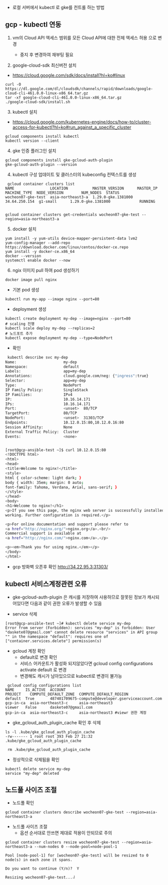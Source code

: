 - 로컬 서버에서 kubectl 로 gke를 컨트롤 하는 방법

## gcp - kubectl 연동

1. vm의 Cloud API 액세스 범위를 모든 Cloud API에 대한 전체 액세스 허용 으로 변경
    - 중지 후 변경하여 재부팅 필요

2. google-cloud-sdk 최신버전 설치
- https://cloud.google.com/sdk/docs/install?hl=ko#linux
```
curl -O https://dl.google.com/dl/cloudsdk/channels/rapid/downloads/google-cloud-cli-461.0.0-linux-x86_64.tar.gz
tar -xf google-cloud-cli-461.0.0-linux-x86_64.tar.gz
./google-cloud-sdk/install.sh
```

3. kubectl 설치
- https://cloud.google.com/kubernetes-engine/docs/how-to/cluster-access-for-kubectl?hl=ko#run_against_a_specific_cluster
```
gcloud components install kubectl
kubectl version --client
```
4. gke 인증 플러그인 설치
```
gcloud components install gke-gcloud-auth-plugin
gke-gcloud-auth-plugin --version
```

4. kubectl 구성 업데이트 및 클러스터의 kubeconfig 컨텍스트를 생성
```
 gcloud container clusters list
NAME                LOCATION           MASTER_VERSION      MASTER_IP      MACHINE_TYPE  NODE_VERSION        NUM_NODES  STATUS
wocheon07-gke-test  asia-northeast3-a  1.29.0-gke.1381000  34.64.250.154  g1-small      1.29.0-gke.1381000             RUNNING


gcloud container clusters get-credentials wocheon07-gke-test --region=asia-northeast3-a
```


5. docker 설치 
```
yum install -y yum-utils device-mapper-persistent-data lvm2
yum-config-manager --add-repo https://download.docker.com/linux/centos/docker-ce.repo
yum install -y docker-ce.x86_64
docker --version
systemctl enable docker --now
```

6. ngix 이미지 pull 하여 pod 생성하기
```
docker image pull nginx 
```

- 기본 pod 생성
```
kubectl run my-app --image nginx --port=80
```

- deployment 생성
```
kubectl create deployment my-dep --image=nginx --port=80
# scaling 진행
kubectl scale deploy my-dep --replicas=2
# 노드포트 추가
kubectl expose deployment my-dep --type=NodePort
```
- 확인

```bash
 kubectl describe svc my-dep
Name:                     my-dep
Namespace:                default
Labels:                   app=my-dep
Annotations:              cloud.google.com/neg: {"ingress":true}
Selector:                 app=my-dep
Type:                     NodePort
IP Family Policy:         SingleStack
IP Families:              IPv4
IP:                       10.16.14.171
IPs:                      10.16.14.171
Port:                     <unset>  80/TCP
TargetPort:               80/TCP
NodePort:                 <unset>  31303/TCP
Endpoints:                10.12.0.15:80,10.12.0.16:80
Session Affinity:         None
External Traffic Policy:  Cluster
Events:                   <none>


[root@gcp-ansible-test ~]$ curl 10.12.0.15:80
<!DOCTYPE html>
<html>
<head>
<title>Welcome to nginx!</title>
<style>
html { color-scheme: light dark; }
body { width: 35em; margin: 0 auto;
font-family: Tahoma, Verdana, Arial, sans-serif; }
</style>
</head>
<body>
<h1>Welcome to nginx!</h1>
<p>If you see this page, the nginx web server is successfully installed and
working. Further configuration is required.</p>

<p>For online documentation and support please refer to
<a href="http://nginx.org/">nginx.org</a>.<br/>
Commercial support is available at
<a href="http://nginx.com/">nginx.com</a>.</p>

<p><em>Thank you for using nginx.</em></p>
</body>
</html>
```

- gcp 방화벽 오픈후 확인
http://34.22.95.3:31303/


## kubectl 서비스계정관련 오류 

- gke-gcloud-auth-plugin 은 캐시를 저장하여  사용하므로 잘못된 정보가 캐시되어있다면 다음과 같이 권한 오류가 발생할 수 있음

- service 삭제 
```
[root@gcp-ansible-test ~]# kubectl delete service my-dep
Error from server (Forbidden): services "my-dep" is forbidden: User "daskete07@gmail.com" cannot delete resource "services" in API group "" in the namespace "default": requires one of ["container.services.delete"] permission(s)
```

- gcloud 계정 확인
    - default로 변경 확인
    - 서비스 어카운트가 활성화 되지않았다면 gcloud config configurations activate default 로 변경
    - 변경해도 캐시가 남아있으므로 kubectl로 변경이 불가능
```    
 gcloud config configurations list
NAME     IS_ACTIVE  ACCOUNT                                             PROJECT    COMPUTE_DEFAULT_ZONE  COMPUTE_DEFAULT_REGION
default  True       487401709675-compute@developer.gserviceaccount.com  gcp-in-ca  asia-northeast3-c     asia-northeast3
viewer   False      daskete07@gmail.com                                 gcp-in-ca  asia-northeast3-c     asia-northeast3 #viewr 권한 계정
```

- gke_gcloud_auth_plugin_cache 확인 후 삭제 
```
ls -l .kube/gke_gcloud_auth_plugin_cache
-rw------- 1 root root 393 Feb 27 21:32 .kube/gke_gcloud_auth_plugin_cache

 rm .kube/gke_gcloud_auth_plugin_cache
```
- 정상적으로 삭제됨을 확인
```
kubectl delete service my-dep
service "my-dep" deleted
```

## 노드풀 사이즈 조절
- 노드풀 확인
```
gcloud container clusters describe wocheon07-gke-test --region=asia-northeast3-a
```

- 노드풀 사이즈 조절
    - 옵션 순서대로 안쓰면 제대로 적용이 안되므로 주의
```
gcloud container clusters resize wocheon07-gke-test --region=asia-northeast3-a --num-nodes 0 --node-pool=node-pool-1

Pool [node-pool-1] for [wocheon07-gke-test] will be resized to 0 node(s) in each zone it spans.

Do you want to continue (Y/n)?  Y

Resizing wocheon07-gke-test...⠼
```

